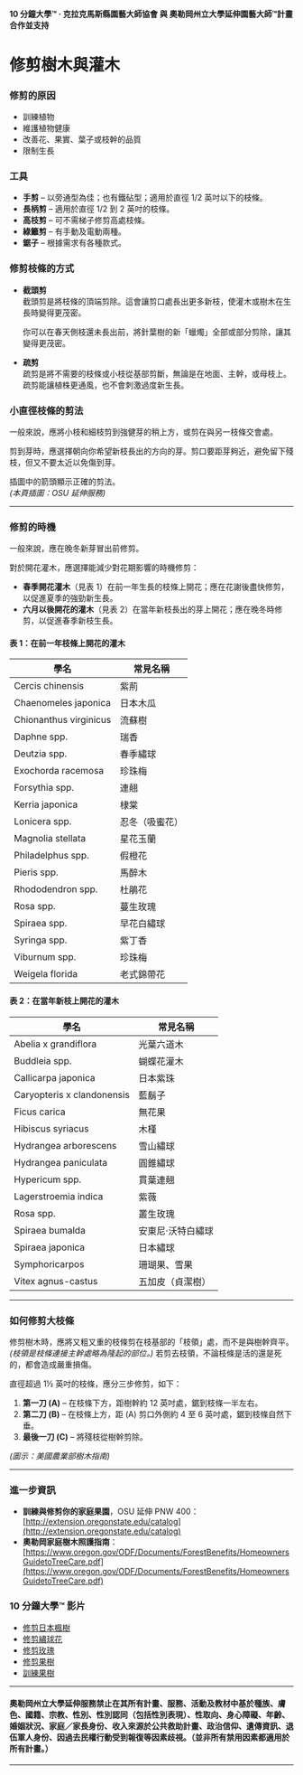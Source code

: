 #### 10 分鐘大學™ · 克拉克馬斯縣園藝大師協會 與 奧勒岡州立大學延伸園藝大師™計畫合作並支持

# 修剪樹木與灌木

### 修剪的原因

- 訓練植物
- 維護植物健康
- 改善花、果實、葉子或枝幹的品質
- 限制生長

### 工具

- **手剪** – 以旁通型為佳；也有鐵砧型；適用於直徑 1/2 英吋以下的枝條。
- **長柄剪** – 適用於直徑 1/2 到 2 英吋的枝條。
- **高枝剪** – 可不需梯子修剪高處枝條。
- **綠籬剪** – 有手動及電動兩種。
- **鋸子** – 根據需求有各種款式。

### 修剪枝條的方式

- **截頭剪**  
  截頭剪是將枝條的頂端剪除。這會讓剪口處長出更多新枝，使灌木或樹木在生長時變得更茂密。

  你可以在春天側枝還未長出前，將針葉樹的新「蠟燭」全部或部分剪除，讓其變得更茂密。

- **疏剪**  
  疏剪是將不需要的枝條或小枝從基部剪斷，無論是在地面、主幹，或母枝上。疏剪能讓植株更通風，也不會刺激過度新生長。

### 小直徑枝條的剪法

一般來說，應將小枝和細枝剪到強健芽的稍上方，或剪在與另一枝條交會處。

剪到芽時，應選擇朝向你希望新枝長出的方向的芽。剪口要距芽夠近，避免留下殘枝，但又不要太近以免傷到芽。

插圖中的箭頭顯示正確的剪法。  
*(本頁插圖：OSU 延伸服務)*

---

### 修剪的時機

一般來說，應在晚冬新芽冒出前修剪。

對於開花灌木，應選擇能減少對花期影響的時機修剪：

- **春季開花灌木**（見表 1）在前一年生長的枝條上開花；應在花謝後盡快修剪，以促進夏季的強勁新生長。
- **六月以後開花的灌木**（見表 2）在當年新枝長出的芽上開花；應在晚冬時修剪，以促進春季新枝生長。

#### 表 1：在前一年枝條上開花的灌木

| 學名                       | 常見名稱                  |
|---------------------------|---------------------------|
| Cercis chinensis           | 紫荊                      |
| Chaenomeles japonica       | 日本木瓜                  |
| Chionanthus virginicus     | 流蘇樹                    |
| Daphne spp.                | 瑞香                      |
| Deutzia spp.               | 春季繡球                  |
| Exochorda racemosa         | 珍珠梅                    |
| Forsythia spp.             | 連翹                      |
| Kerria japonica            | 棣棠                       |
| Lonicera spp.              | 忍冬（吸蜜花）            |
| Magnolia stellata          | 星花玉蘭                  |
| Philadelphus spp.          | 假橙花                    |
| Pieris spp.                 | 馬醉木                    |
| Rhododendron spp.          | 杜鵑花                    |
| Rosa spp.                  | 蔓生玫瑰                  |
| Spiraea spp.               | 早花白繡球                |
| Syringa spp.               | 紫丁香                    |
| Viburnum spp.              | 珍珠梅                    |
| Weigela florida            | 老式錦帶花                |

#### 表 2：在當年新枝上開花的灌木

| 學名                        | 常見名稱                  |
|----------------------------|---------------------------|
| Abelia x grandiflora        | 光葉六道木                |
| Buddleia spp.               | 蝴蝶花灌木                |
| Callicarpa japonica         | 日本紫珠                  |
| Caryopteris x clandonensis  | 藍鬍子                    |
| Ficus carica                | 無花果                    |
| Hibiscus syriacus           | 木槿                      |
| Hydrangea arborescens       | 雪山繡球                  |
| Hydrangea paniculata        | 圓錐繡球                  |
| Hypericum spp.              | 貫葉連翹                  |
| Lagerstroemia indica        | 紫薇                      |
| Rosa spp.                   | 叢生玫瑰                  |
| Spiraea bumalda             | 安東尼·沃特白繡球         |
| Spiraea japonica            | 日本繡球                  |
| Symphoricarpos              | 珊瑚果、雪果              |
| Vitex agnus-castus          | 五加皮（貞潔樹）          |

---

### 如何修剪大枝條

修剪樹木時，應將又粗又重的枝條剪在枝基部的「枝領」處，而不是與樹幹齊平。*(枝領是枝條連接主幹處略為隆起的部位。)* 若剪去枝領，不論枝條是活的還是死的，都會造成嚴重損傷。

直徑超過 1½ 英吋的枝條，應分三步修剪，如下：

1. **第一刀 (A)** – 在枝條下方，距樹幹約 12 英吋處，鋸到枝條一半左右。
2. **第二刀 (B)** – 在枝條上方，距 (A) 剪口外側約 4 至 6 英吋處，鋸到枝條自然下垂。
3. **最後一刀 (C)** – 將殘枝從樹幹剪除。

*(圖示：美國農業部樹木指南)*

---

### 進一步資訊

- **訓練與修剪你的家庭果園**，OSU 延伸 PNW 400：[http://extension.oregonstate.edu/catalog](http://extension.oregonstate.edu/catalog)
- **奧勒岡家庭樹木照護指南**：[https://www.oregon.gov/ODF/Documents/ForestBenefits/HomeownersGuidetoTreeCare.pdf](https://www.oregon.gov/ODF/Documents/ForestBenefits/HomeownersGuidetoTreeCare.pdf)

### 10 分鐘大學™ 影片

- [修剪日本楓樹](https://www.youtube.com/watch?v=idg2XQjlJaA)
- [修剪繡球花](https://www.youtube.com/watch?v=zeBSLD-Y84Q)
- [修剪玫瑰](https://www.youtube.com/watch?v=9Ois08vuz98)
- [修剪果樹](https://www.youtube.com/watch?v=ZbVGhlG1LUA)
- [訓練果樹](https://www.youtube.com/watch?v=XvXIqTQcCYI)

---

#### 奧勒岡州立大學延伸服務禁止在其所有計畫、服務、活動及教材中基於種族、膚色、國籍、宗教、性別、性別認同（包括性別表現）、性取向、身心障礙、年齡、婚姻狀況、家庭／家長身份、收入來源於公共救助計畫、政治信仰、遺傳資訊、退伍軍人身份、因過去民權行動受到報復等因素歧視。（並非所有禁用因素都適用於所有計畫。）
---